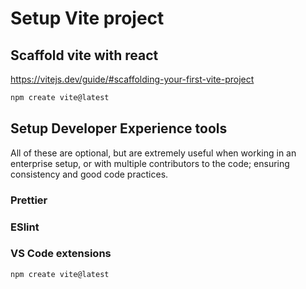 # Setup Vite project

## Scaffold vite with react

https://vitejs.dev/guide/#scaffolding-your-first-vite-project

```sh
npm create vite@latest
```

## Setup Developer Experience tools

All of these are optional, but are extremely useful when working in an enterprise setup, or with multiple contributors to the code; ensuring consistency and good code practices.

### Prettier

### ESlint

### VS Code extensions

```sh
npm create vite@latest
```
